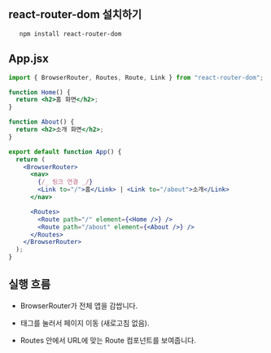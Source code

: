## react-router-dom 설치하기

```
   npm install react-router-dom
```

## App.jsx

```jsx
import { BrowserRouter, Routes, Route, Link } from "react-router-dom";

function Home() {
  return <h2>홈 화면</h2>;
}

function About() {
  return <h2>소개 화면</h2>;
}

export default function App() {
  return (
    <BrowserRouter>
      <nav>
        {/_ 링크 연결 _/}
        <Link to="/">홈</Link> | <Link to="/about">소개</Link>
      </nav>

      <Routes>
        <Route path="/" element={<Home />} />
        <Route path="/about" element={<About />} />
      </Routes>
    </BrowserRouter>
  );
}
```

## 실행 흐름

- BrowserRouter가 전체 앱을 감쌉니다.

- <Link> 태그를 눌러서 페이지 이동 (새로고침 없음).

- Routes 안에서 URL에 맞는 Route 컴포넌트를 보여줍니다.
